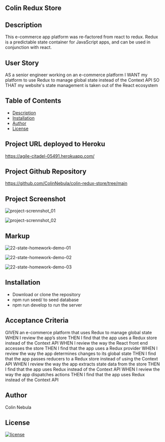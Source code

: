## Colin Redux Store

## Description
This e-commerce app platform was re-factored from react to redux.
Redux is a predictable state container for JavaScript apps, and can be used in conjunction with react.

## User Story
AS a senior engineer working on an e-commerce platform
I WANT my platform to use Redux to manage global state instead of the Context API
SO THAT my website's state management is taken out of the React ecosystem
## Table of Contents
  * [Description](#description)
  * [Installation](#installation)
  * [Author](#author)
  * [License](#license)

## Project URL deployed to Heroku
https://agile-citadel-05491.herokuapp.com/
## Project Github Repository
https://github.com/ColinNebula/colin-redux-store/tree/main

## Project Screenshot
![project-scrennshot_01](https://user-images.githubusercontent.com/57843842/142781182-04e730f0-a3dc-4ec3-bc46-395af6bd0717.jpg)

![project-scrennshot_02](https://user-images.githubusercontent.com/57843842/142781187-690b7264-8dab-4d7f-8aa9-0ae7ade50645.jpg)

## Markup
![22-state-homework-demo-01](https://user-images.githubusercontent.com/57843842/142780755-a53baafd-d20e-4098-bc7e-834ecc5525f7.gif)

![22-state-homework-demo-02](https://user-images.githubusercontent.com/57843842/142780762-bb358416-3d79-421f-8038-1ed5da49a6cf.gif)

![22-state-homework-demo-03](https://user-images.githubusercontent.com/57843842/142780764-f595f030-3b7c-4224-a747-33ced86d7938.gif)


## Installation
* Download or clone the repository
* npm run seed/ to seed database
* npm run develop to run the server
## Acceptance Criteria
GIVEN an e-commerce platform that uses Redux to manage global state
WHEN I review the app’s store
THEN I find that the app uses a Redux store instead of the Context API
WHEN I review the way the React front end accesses the store
THEN I find that the app uses a Redux provider
WHEN I review the way the app determines changes to its global state
THEN I find that the app passes reducers to a Redux store instead of using the Context API
WHEN I review the way the app extracts state data from the store
THEN I find that the app uses Redux instead of the Context API
WHEN I review the way the app dispatches actions
THEN I find that the app uses Redux instead of the Context API

## Author
Colin Nebula
## License
[![license](https://img.shields.io/badge/license-MIT-brightgreen)](https://shields.io)